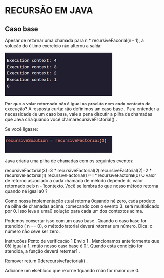 <h1>RECURSÃO EM JAVA</h1>

<h2>Caso base</h2>

<p>Apesar de retornar uma chamada para n * recursiveFacorial(n - 1), a solução do último exercício não alterou a saída:</p>

<img src="img1.png">

<p>Por que o valor retornado não é igual ao produto nem cada contexto de execução? A resposta curta: não definimos um caso base . Para entender a necessidade de um caso base, vale a pena discutir a pilha de chamadas que Java cria quando você chamarecursiveFactorial() .

Se você ligasse:</p>

<img src="img2.png">

<p>Java criaria uma pilha de chamadas com os seguintes eventos:

recursiveFactorial(3)=3 * recursiveFactorial(2)
recursiveFactorial(2)=2 * recursiveFactorial(1)
recursiveFactorial(1)=1 * recursiveFactorial(0)
O valor de retorno associado a cada chamada de método depende do valor retornado pelo n - 1contexto. Você se lembra do que nosso método retorna quando né igual a0 ?

Como nossa implementação atual retorna 0quando né zero, cada produto na pilha de chamadas acima, começando com o evento 3, será multiplicado por 0. Isso leva a uma0 solução para cada um dos contextos acima.

Podemos consertar isso com um caso base . Quando o caso base for atendido ( n == 0), o método fatorial deverá retornar um número. Dica: o número não deve ser zero.

Instruções
Ponto de verificação 1 Envio
1 .
Mencionamos anteriormente que 0!é igual a 1, então nosso caso base é 0!. Quando esta condição for atendida, a função deverá retornar1 .

Remover return 0derecursiveFactorial() .

Adicione um elsebloco que retorne 1quando nnão for maior que 0.</p>